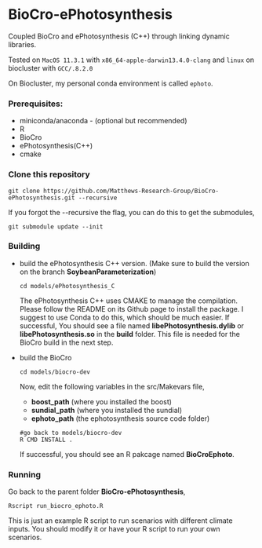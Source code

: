 # BioCro-ePhotosynthesis
Coupled BioCro and ePhotosynthesis (C++) through linking dynamic libraries.

Tested on `MacOS 11.3.1` with `x86_64-apple-darwin13.4.0-clang` and `linux` on biocluster with `GCC/.8.2.0`

On Biocluster, my personal conda environment is called `ephoto`.

### Prerequisites: 
- miniconda/anaconda - (optional but recommended)
- R
- BioCro
- ePhotosynthesis(C++)
- cmake

### Clone this repository
```
git clone https://github.com/Matthews-Research-Group/BioCro-ePhotosynthesis.git --recursive
```
If you forgot the --recursive the flag, you can do this to get the submodules,
```
git submodule update --init
```

### Building
- build the ePhotosynthesis C++ version. (Make sure to build the version on the branch **SoybeanParameterization**)
  ```
  cd models/ePhotosynthesis_C
  ```
  The ePhotosynthesis C++ uses CMAKE to manage the compilation. Please follow the README on its Github page to install the package. I suggest to use Conda to do this, which should be much easier. If successful, You should see a file named **libePhotosynthesis.dylib** or **libePhotosynthesis.so** in the **build** folder. This file is needed for the BioCro build in the next step.
- build the BioCro
  ```
  cd models/biocro-dev
  ```
   Now, edit the following variables in the src/Makevars file, 
   
   - **boost_path** (where you installed the boost)
   - **sundial_path** (where you installed the sundial)
   - **ephoto_path** (the ephotosynthesis source code folder)

   ```
   #go back to models/biocro-dev
   R CMD INSTALL .
   ```
   If successful, you should see an R pakcage named **BioCroEphoto**.
### Running
Go back to the parent folder **BioCro-ePhotosynthesis**,
```
Rscript run_biocro_ephoto.R
```
This is just an example R script to run scenarios with different climate inputs. You should modify it or have your R script to run your own scenarios.

